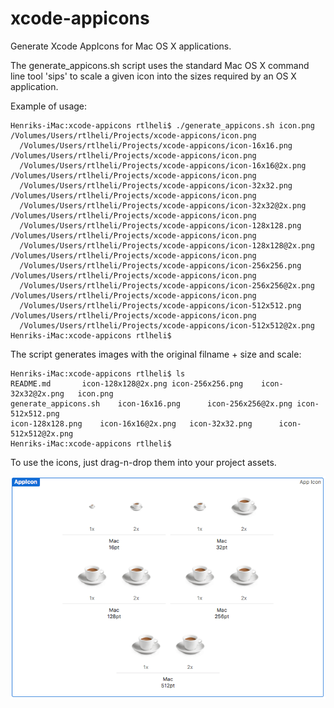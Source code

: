 # xcode-appicons
Generate Xcode AppIcons for Mac OS X applications.

The generate_appicons.sh script uses the standard Mac OS X command line tool 'sips' to scale a given icon into the sizes required by an OS X application.

Example of usage:

```
Henriks-iMac:xcode-appicons rtlheli$ ./generate_appicons.sh icon.png 
/Volumes/Users/rtlheli/Projects/xcode-appicons/icon.png
  /Volumes/Users/rtlheli/Projects/xcode-appicons/icon-16x16.png
/Volumes/Users/rtlheli/Projects/xcode-appicons/icon.png
  /Volumes/Users/rtlheli/Projects/xcode-appicons/icon-16x16@2x.png
/Volumes/Users/rtlheli/Projects/xcode-appicons/icon.png
  /Volumes/Users/rtlheli/Projects/xcode-appicons/icon-32x32.png
/Volumes/Users/rtlheli/Projects/xcode-appicons/icon.png
  /Volumes/Users/rtlheli/Projects/xcode-appicons/icon-32x32@2x.png
/Volumes/Users/rtlheli/Projects/xcode-appicons/icon.png
  /Volumes/Users/rtlheli/Projects/xcode-appicons/icon-128x128.png
/Volumes/Users/rtlheli/Projects/xcode-appicons/icon.png
  /Volumes/Users/rtlheli/Projects/xcode-appicons/icon-128x128@2x.png
/Volumes/Users/rtlheli/Projects/xcode-appicons/icon.png
  /Volumes/Users/rtlheli/Projects/xcode-appicons/icon-256x256.png
/Volumes/Users/rtlheli/Projects/xcode-appicons/icon.png
  /Volumes/Users/rtlheli/Projects/xcode-appicons/icon-256x256@2x.png
/Volumes/Users/rtlheli/Projects/xcode-appicons/icon.png
  /Volumes/Users/rtlheli/Projects/xcode-appicons/icon-512x512.png
/Volumes/Users/rtlheli/Projects/xcode-appicons/icon.png
  /Volumes/Users/rtlheli/Projects/xcode-appicons/icon-512x512@2x.png
Henriks-iMac:xcode-appicons rtlheli$ 
```

The script generates images with the original filname + size and scale:

```
Henriks-iMac:xcode-appicons rtlheli$ ls
README.md		icon-128x128@2x.png	icon-256x256.png	icon-32x32@2x.png	icon.png
generate_appicons.sh	icon-16x16.png		icon-256x256@2x.png	icon-512x512.png
icon-128x128.png	icon-16x16@2x.png	icon-32x32.png		icon-512x512@2x.png
Henriks-iMac:xcode-appicons rtlheli$ 
```

To use the icons, just drag-n-drop them into your project assets.

![Screenshot](screenshot.png)

